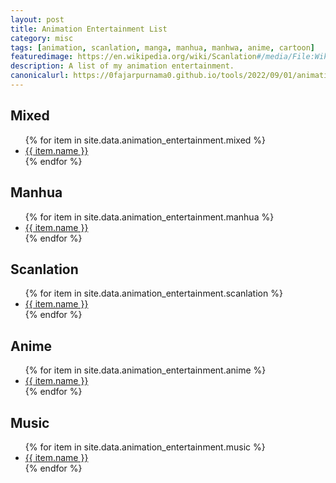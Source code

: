 ```yaml
---
layout: post
title: Animation Entertainment List
category: misc
tags: [animation, scanlation, manga, manhua, manhwa, anime, cartoon]
featuredimage: https://en.wikipedia.org/wiki/Scanlation#/media/File:Wikipe-tan_manga_page1_-_waifu2x_-_scanlated_English.png
description: A list of my animation entertainment.
canonicalurl: https://0fajarpurnama0.github.io/tools/2022/09/01/animation-entertainment-list
---
```

<h2>Mixed</h2>
<div id="mixed">
    <ul>
    {% for item in site.data.animation_entertainment.mixed %}
        <li><a href="{{ item.link }}" target="_blank">{{ item.name }}</a></li>
    {% endfor %}
    </ul>
</div>

<h2>Manhua</h2>
<div id="manhua">
    <ul>
    {% for item in site.data.animation_entertainment.manhua %}
        <li><a href="{{ item.link }}" target="_blank">{{ item.name }}</a></li>
    {% endfor %}
    </ul>
</div>

<h2>Scanlation</h2>
<div id="scanlation">
    <ul>
    {% for item in site.data.animation_entertainment.scanlation %}
        <li><a href="{{ item.link }}" target="_blank">{{ item.name }}</a></li>
    {% endfor %}
    </ul>
</div>

<h2>Anime</h2>
<div id="anime">
    <ul>
    {% for item in site.data.animation_entertainment.anime %}
        <li><a href="{{ item.link }}" target="_blank">{{ item.name }}</a></li>
    {% endfor %}
    </ul>
</div>

<h2>Music</h2>
<div id="music">
    <ul>
    {% for item in site.data.animation_entertainment.music %}
        <li><a href="{{ item.link }}" target="_blank">{{ item.name }}</a></li>
    {% endfor %}
    </ul>
</div>

<!-- Below is for using JSON
<h2>Mixed</h2>
<div id="mixed">
    <ul>
    </ul>
</div>

<h2>Manhua</h2>

<div id="manhua">
    <ul>
    </ul>
</div>

<h2>Scanlation</h2>

<div id="scanlation">
    <ul>
    </ul>
</div>

<h2>Anime</h2>

<div id="anime">
    <ul>
    </ul>
</div>

<script>
const animationentertainmentxmlhttp = new XMLHttpRequest();
animationentertainmentxmlhttp.onload = function() {
  const animationentertainment = JSON.parse(this.responseText);
  for (number in animationentertainment.mixed) {
  	document.getElementById("mixed").children[0].innerHTML += `<li><a href="`+animationentertainment.mixed[number].link+`" target="_blank">`+animationentertainment.mixed[number].name+`</a></li>`;
  }
  for (number in animationentertainment.manhua) {
  	document.getElementById("manhua").children[0].innerHTML += `<li><a href="`+animationentertainment.manhua[number].link+`" target="_blank">`+animationentertainment.manhua[number].name+`</a></li>`;
  }
  for (number in animationentertainment.scanlation) {
  	document.getElementById("scanlation").children[0].innerHTML += `<li><a href="`+animationentertainment.scanlation[number].link+`" target="_blank">`+animationentertainment.scanlation[number].name+`</a></li>`;
  }
  for (number in animationentertainment.anime) {
  	document.getElementById("anime").children[0].innerHTML += `<li><a href="`+animationentertainment.anime[number].link+`" target="_blank">`+animationentertainment.anime[number].name+`</a></li>`;
  }
}
animationentertainmentxmlhttp.open("GET", "{{ '/assets/json/animation_entertainment.json' | relative_url }}");
animationentertainmentxmlhttp.send();
</script>
-->
